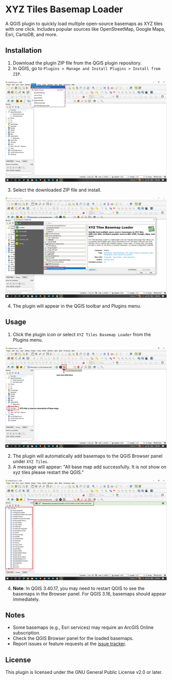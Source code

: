 # XYZ Tiles Basemap Loader

A QGIS plugin to quickly load multiple open-source basemaps as XYZ tiles with one click. Includes popular sources like OpenStreetMap, Google Maps, Esri, CartoDB, and more.

## Installation
1. Download the plugin ZIP file from the QGIS plugin repository.
2. In QGIS, go to `Plugins > Manage and Install Plugins > Install from ZIP`.
   
[![Diagram of the System](https://github.com/AnustupJana/xyzTilesBasemapLoader-plugin/blob/main/doc/1st%20Plugin.png?raw=true)](https://github.com/AnustupJana/xyzTilesBasemapLoader-plugin/blob/main/doc/1st%20Plugin.png?raw=true)

3. Select the downloaded ZIP file and install.

[![Diagram of the System](https://github.com/AnustupJana/xyzTilesBasemapLoader-plugin/blob/main/doc/2nd%20Install.png?raw=true)](https://github.com/AnustupJana/xyzTilesBasemapLoader-plugin/blob/main/doc/2nd%20Install.png?raw=true)

4. The plugin will appear in the QGIS toolbar and Plugins menu.

## Usage
1. Click the plugin icon or select `XYZ Tiles Basemap Loader` from the Plugins menu.

[![Diagram of the System](https://github.com/AnustupJana/xyzTilesBasemapLoader-plugin/blob/main/doc/3rd%20Add%20Base%20maps.png?raw=true)](https://github.com/AnustupJana/xyzTilesBasemapLoader-plugin/blob/main/doc/3rd%20Add%20Base%20maps.png?raw=true)

2. The plugin will automatically add basemaps to the QGIS Browser panel under `XYZ Tiles`.
3. A message will appear: "All base map add successfully. It is not show on xyz tiles please restart the QGIS."

[![Diagram of the System](https://github.com/AnustupJana/xyzTilesBasemapLoader-plugin/blob/main/doc/4th%20Show%20all%20Added%20base%20map.png?raw=true)]([https://github.com/AnustupJana/xyzTilesBasemapLoader-plugin/blob/main/doc/2nd%20Install.png](https://github.com/AnustupJana/xyzTilesBasemapLoader-plugin/blob/main/doc/4th%20Show%20all%20Added%20base%20map.png)?raw=true)

4. **Note**: In QGIS 3.40.17, you may need to restart QGIS to see the basemaps in the Browser panel. For QGIS 3.16, basemaps should appear immediately.

## Notes
- Some basemaps (e.g., Esri services) may require an ArcGIS Online subscription.
- Check the QGIS Browser panel for the loaded basemaps.
- Report issues or feature requests at the [issue tracker](https://github.com/AnustupJana/xyzTilesBasemapLoader-plugin/issues).

## License
This plugin is licensed under the GNU General Public License v2.0 or later.
